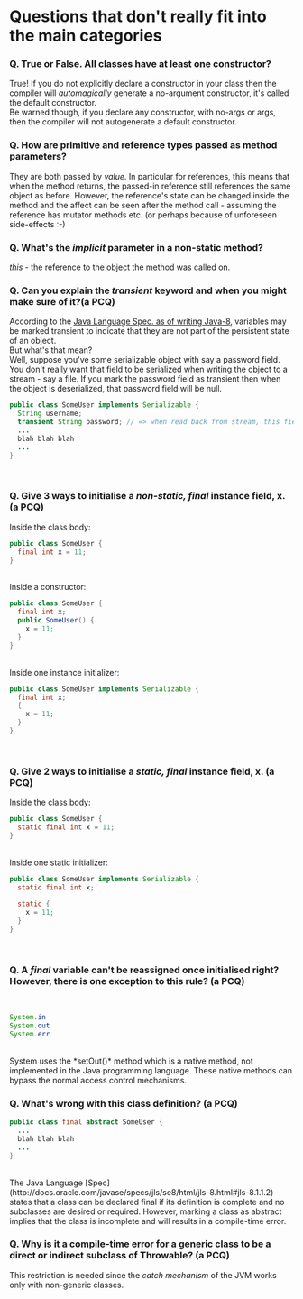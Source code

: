 # Questions that don't really fit into the main categories

### Q. True or False. All classes have at least one constructor?<br>
True! If you do not explicitly declare a constructor in your class then the compiler will *automagically* generate a no-argument constructor, it's called the default constructor.<br>Be warned though, if you declare any constructor, with no-args or args, then the compiler will not autogenerate a default constructor.

### Q. How are primitive and reference types passed as method parameters?<br>
They are both passed by *value*. In particular for references, this means that when the method returns, the passed-in reference still references the same object as before. However, the reference's state can be changed inside the method and the affect can be seen after the method call - assuming the reference has mutator methods etc. (or perhaps because of unforeseen side-effects :-)<br>


### Q. What's the *implicit* parameter in a non-static method?<br>
*this* - the reference to the object the method was called on.<br>

### Q. Can you explain the *transient* keyword and when you might make sure of it?(a PCQ)<br>
According to the [Java Language Spec. as of writing Java-8](http://docs.oracle.com/javase/specs/jls/se8/html/jls-8.html#jls-8.3.1.3), variables may be marked transient to indicate that they are not part of the persistent state of an object.<br>But what's that mean?<br>Well, suppose you've some serializable object with say a password field. You don't really want that field to be serialized when writing the object to a stream - say a file. If you mark the password field as transient then when the object is deserialized, that password field will be null.<br>
```java
public class SomeUser implements Serializable {
  String username;
  transient String password; // => when read back from stream, this field will be null
  ...
  blah blah blah
  ...
}
```
<br>

### Q. Give 3 ways to initialise a *non-static, final* instance field, x. (a PCQ)<br>
Inside the class body:<br>

```java
public class SomeUser {
  final int x = 11;  
}
```
<br>
Inside a constructor:<br>

```java
public class SomeUser {
  final int x;  
  public SomeUser() {
    x = 11;
  }
}
```
<br>
Inside one instance initializer:<br>

```java
public class SomeUser implements Serializable {
  final int x;
  {
    x = 11;
  }
}
```
<br>

### Q. Give 2 ways to initialise a *static, final* instance field, x. (a PCQ)<br>
Inside the class body:<br>

```java
public class SomeUser {
  static final int x = 11;  
}
```
<br>
Inside one static initializer:<br>

```java
public class SomeUser implements Serializable {
  static final int x;
  
  static {
    x = 11;
  }
}
```
<br>

### Q. A *final* variable can't be reassigned once initialised right? However, there is one exception to this rule? (a PCQ)
<br>

```java
System.in
System.out
System.err
```
<br>
System uses the *setOut()* method which is a native method, not implemented in the Java programming language. These native methods can bypass the normal access control mechanisms.
<br>

### Q. What's wrong with this class definition? (a PCQ)<br>

```java
public class final abstract SomeUser {
  ...
  blah blah blah
  ...
}
```

<br>
The Java Language [Spec](http://docs.oracle.com/javase/specs/jls/se8/html/jls-8.html#jls-8.1.1.2) states that a class can be declared final if its definition is complete and no subclasses are desired or required. However, marking a class as abstract implies that the class is incomplete and will results in a compile-time error. 

<br>

### Q. Why is it a compile-time error for a generic class to be a direct or indirect subclass of Throwable? (a PCQ)
This restriction is needed since the *catch mechanism* of the JVM works only with non-generic classes.

<br>




